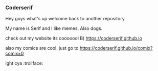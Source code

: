 ### Coderserif

Hey guys what's up welcome back to another repository 

My name is Serif and I like memes. Also dogs.


check out my website its cooooool B) https://coderserif.github.io

also my comics are cool. just go to https://coderserif.github.io/comix?comix=0 

ight cya :trollface:
